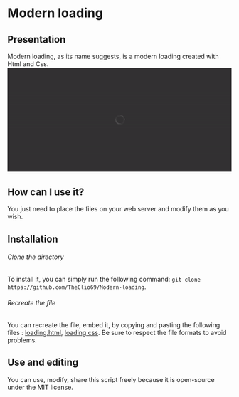 # Modern loading

## Presentation
Modern loading, as its name suggests, is a modern loading created with Html and Css.
![screenshot of the loading screen](https://github.com/TheClio69/Modern-loading/blob/master/.github/loading.gif)

## How can I use it?
You just need to place the files on your web server and modify them as you wish.

## Installation
###### Clone the directory 
To install it, you can simply run the following command: `git clone https://github.com/TheClio69/Modern-loading`.

###### Recreate the file
You can recreate the file, embed it, by copying and pasting the following files : [loading.html](https://github.com/TheClio69/Modern-loading/blob/master/loading.html), [loading.css](https://github.com/TheClio69/Modern-loading/blob/master/loading.css). Be sure to respect the file formats to avoid problems.

## Use and editing
You can use, modify, share this script freely because it is open-source under the MIT license.

